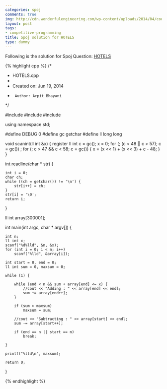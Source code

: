 ```yaml
---
categories: spoj
comments: true
img: http://cdn.wonderfulengineering.com/wp-content/uploads/2014/04/code-wallpaper-6.png
layout: post
tags:
- competitive-programming
title: Spoj solution for HOTELS
type: dummy
---
```


Following is the solution for Spoj Question: [HOTELS](http://www.spoj.com/problems/HOTELS/)

{% highlight cpp %}
/*
 * HOTELS.cpp
 *
 *  Created on: Jun 19, 2014
 *      Author: Arpit Bhayani
 */

#include <cstdio>
#include <cstdlib>
#include <iostream>

using namespace std;

#define DEBUG 0
#define gc getchar
#define ll long long

void scanint(ll int &x) {
	register ll int c = gc();
	x = 0;
	for (; (c < 48 || c > 57); c = gc())
		;
	for (; c > 47 && c < 58; c = gc()) {
		x = (x << 1) + (x << 3) + c - 48;
	}
}

int readline(char * str) {

	int i = 0;
	char ch;
	while ((ch = getchar()) != '\n') {
		str[i++] = ch;
	}
	str[i] = '\0';
	return i;
}

ll int array[300001];

int main(int argc, char * argv[]) {

	int n;
	ll int x;
	scanf("%d%lld", &n, &x);
	for (int i = 0; i < n; i++)
		scanf("%lld", &array[i]);

	int start = 0, end = 0;
	ll int sum = 0, maxsum = 0;

	while (1) {

		while (end < n && sum + array[end] <= x) {
			//cout << "Adding : " << array[end] << endl;
			sum += array[end++];
		}

		if (sum > maxsum)
			maxsum = sum;

		//cout << "Subtracting : " << array[start] << endl;
		sum -= array[start++];

		if (end == n || start == n)
			break;

	}

	printf("%lld\n", maxsum);

	return 0;
}

{% endhighlight %}